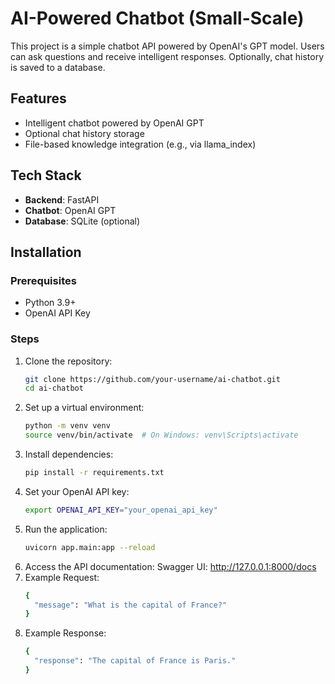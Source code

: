 # AI-Powered Chatbot (Small-Scale)

This project is a simple chatbot API powered by OpenAI's GPT model. Users can ask questions and receive intelligent responses. Optionally, chat history is saved to a database.

## Features
- Intelligent chatbot powered by OpenAI GPT
- Optional chat history storage
- File-based knowledge integration (e.g., via llama_index)

## Tech Stack
- **Backend**: FastAPI
- **Chatbot**: OpenAI GPT
- **Database**: SQLite (optional)

## Installation

### Prerequisites
- Python 3.9+
- OpenAI API Key

### Steps
1. Clone the repository:
   ```bash
   git clone https://github.com/your-username/ai-chatbot.git
   cd ai-chatbot
2. Set up a virtual environment:
   ```bash
   python -m venv venv
   source venv/bin/activate  # On Windows: venv\Scripts\activate
3. Install dependencies:
   ```bash
   pip install -r requirements.txt
4. Set your OpenAI API key:
   ```bash
   export OPENAI_API_KEY="your_openai_api_key"

5. Run the application:
   ```bash
   uvicorn app.main:app --reload
6. Access the API documentation:
   Swagger UI: http://127.0.0.1:8000/docs
7. Example Request:
   ```bash
   {
     "message": "What is the capital of France?"
   }
8. Example Response:
   ```bash
   {
     "response": "The capital of France is Paris."
   }
